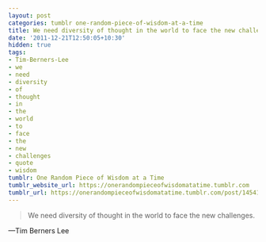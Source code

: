 ```yaml
---
layout: post
categories: tumblr one-random-piece-of-wisdom-at-a-time
title: We need diversity of thought in the world to face the new challenges.
date: '2011-12-21T12:50:05+10:30'
hidden: true
tags:
- Tim-Berners-Lee
- we
- need
- diversity
- of
- thought
- in
- the
- world
- to
- face
- the
- new
- challenges
- quote
- wisdom
tumblr: One Random Piece of Wisdom at a Time
tumblr_website_url: https://onerandompieceofwisdomatatime.tumblr.com
tumblr_url: https://onerandompieceofwisdomatatime.tumblr.com/post/14541523939/we-need-diversity-of-thought-in-the-world-to-face
---
```

> We need diversity of thought in the world to face the new challenges.

—Tim Berners Lee
